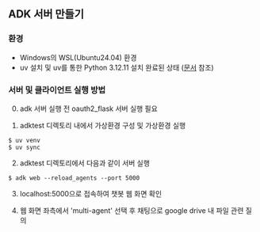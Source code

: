 ## ADK 서버 만들기

### 환경
* Windows의 WSL(Ubuntu24.04) 환경
* uv 설치 및 uv를 통한 Python 3.12.11 설치 완료된 상태 ([문서](https://www.notion.so/jungpark/MCP-tutorial-27d0c02265d78029af5ff4688669563d?source=copy_link#27a0c02265d7805ea118c5f0a5f4d2d4) 참조)

### 서버 및 클라이언트 실행 방법
0. adk 서버 실행 전 oauth2_flask 서버 실행 필요

1. adktest 디렉토리 내에서 가상환경 구성 및 가상환경 실행
```
$ uv venv
$ uv sync
```

2. adktest 디렉토리에서 다음과 같이 서버 실행
```
$ adk web --reload_agents --port 5000
```

3. localhost:5000으로 접속하여 챗봇 웹 화면 확인

4. 웹 화면 좌측에서 'multi-agent' 선택 후 채팅으로 google drive 내 파일 관련 질의